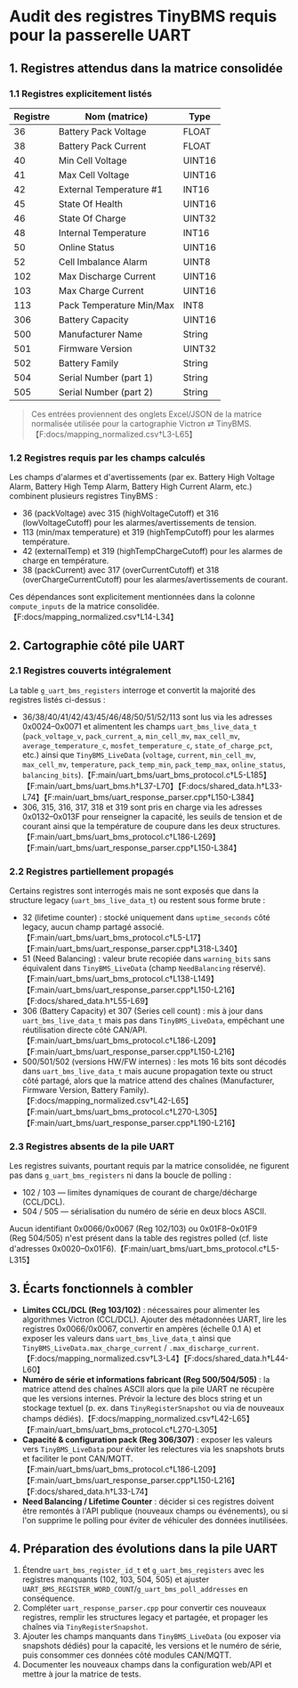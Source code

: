 # Audit des registres TinyBMS requis pour la passerelle UART

## 1. Registres attendus dans la matrice consolidée

### 1.1 Registres explicitement listés

| Registre | Nom (matrice) | Type |
| --- | --- | --- |
| 36 | Battery Pack Voltage | FLOAT |
| 38 | Battery Pack Current | FLOAT |
| 40 | Min Cell Voltage | UINT16 |
| 41 | Max Cell Voltage | UINT16 |
| 42 | External Temperature #1 | INT16 |
| 45 | State Of Health | UINT16 |
| 46 | State Of Charge | UINT32 |
| 48 | Internal Temperature | INT16 |
| 50 | Online Status | UINT16 |
| 52 | Cell Imbalance Alarm | UINT8 |
| 102 | Max Discharge Current | UINT16 |
| 103 | Max Charge Current | UINT16 |
| 113 | Pack Temperature Min/Max | INT8 |
| 306 | Battery Capacity | UINT16 |
| 500 | Manufacturer Name | String |
| 501 | Firmware Version | UINT32 |
| 502 | Battery Family | String |
| 504 | Serial Number (part 1) | String |
| 505 | Serial Number (part 2) | String |

> Ces entrées proviennent des onglets Excel/JSON de la matrice normalisée utilisée pour la cartographie Victron ⇄ TinyBMS.【F:docs/mapping_normalized.csv†L3-L65】

### 1.2 Registres requis par les champs calculés

Les champs d'alarmes et d'avertissements (par ex. Battery High Voltage Alarm, Battery High Temp Alarm, Battery High Current Alarm, etc.) combinent plusieurs registres TinyBMS :

- 36 (packVoltage) avec 315 (highVoltageCutoff) et 316 (lowVoltageCutoff) pour les alarmes/avertissements de tension.
- 113 (min/max temperature) et 319 (highTempCutoff) pour les alarmes température.
- 42 (externalTemp) et 319 (highTempChargeCutoff) pour les alarmes de charge en température.
- 38 (packCurrent) avec 317 (overCurrentCutoff) et 318 (overChargeCurrentCutoff) pour les alarmes/avertissements de courant.

Ces dépendances sont explicitement mentionnées dans la colonne `compute_inputs` de la matrice consolidée.【F:docs/mapping_normalized.csv†L14-L34】

## 2. Cartographie côté pile UART

### 2.1 Registres couverts intégralement

La table `g_uart_bms_registers` interroge et convertit la majorité des registres listés ci-dessus :

- 36/38/40/41/42/43/45/46/48/50/51/52/113 sont lus via les adresses 0x0024–0x0071 et alimentent les champs `uart_bms_live_data_t` (`pack_voltage_v`, `pack_current_a`, `min_cell_mv`, `max_cell_mv`, `average_temperature_c`, `mosfet_temperature_c`, `state_of_charge_pct`, etc.) ainsi que `TinyBMS_LiveData` (`voltage`, `current`, `min_cell_mv`, `max_cell_mv`, `temperature`, `pack_temp_min`, `pack_temp_max`, `online_status`, `balancing_bits`).【F:main/uart_bms/uart_bms_protocol.c†L5-L185】【F:main/uart_bms/uart_bms.h†L37-L70】【F:docs/shared_data.h†L33-L74】【F:main/uart_bms/uart_response_parser.cpp†L150-L384】
- 306, 315, 316, 317, 318 et 319 sont pris en charge via les adresses 0x0132–0x013F pour renseigner la capacité, les seuils de tension et de courant ainsi que la température de coupure dans les deux structures.【F:main/uart_bms/uart_bms_protocol.c†L186-L269】【F:main/uart_bms/uart_response_parser.cpp†L150-L384】

### 2.2 Registres partiellement propagés

Certains registres sont interrogés mais ne sont exposés que dans la structure legacy (`uart_bms_live_data_t`) ou restent sous forme brute :

- 32 (lifetime counter) : stocké uniquement dans `uptime_seconds` côté legacy, aucun champ partagé associé.【F:main/uart_bms/uart_bms_protocol.c†L5-L17】【F:main/uart_bms/uart_response_parser.cpp†L318-L340】
- 51 (Need Balancing) : valeur brute recopiée dans `warning_bits` sans équivalent dans `TinyBMS_LiveData` (champ `NeedBalancing` réservé).【F:main/uart_bms/uart_bms_protocol.c†L138-L149】【F:main/uart_bms/uart_response_parser.cpp†L150-L216】【F:docs/shared_data.h†L55-L69】
- 306 (Battery Capacity) et 307 (Series cell count) : mis à jour dans `uart_bms_live_data_t` mais pas dans `TinyBMS_LiveData`, empêchant une réutilisation directe côté CAN/API.【F:main/uart_bms/uart_bms_protocol.c†L186-L209】【F:main/uart_bms/uart_response_parser.cpp†L150-L216】
- 500/501/502 (versions HW/FW internes) : les mots 16 bits sont décodés dans `uart_bms_live_data_t` mais aucune propagation texte ou struct côté partagé, alors que la matrice attend des chaînes (Manufacturer, Firmware Version, Battery Family).【F:docs/mapping_normalized.csv†L42-L65】【F:main/uart_bms/uart_bms_protocol.c†L270-L305】【F:main/uart_bms/uart_response_parser.cpp†L190-L216】

### 2.3 Registres absents de la pile UART

Les registres suivants, pourtant requis par la matrice consolidée, ne figurent pas dans `g_uart_bms_registers` ni dans la boucle de polling :

- 102 / 103 — limites dynamiques de courant de charge/décharge (CCL/DCL).
- 504 / 505 — sérialisation du numéro de série en deux blocs ASCII.

Aucun identifiant 0x0066/0x0067 (Reg 102/103) ou 0x01F8–0x01F9 (Reg 504/505) n'est présent dans la table des registres polled (cf. liste d'adresses 0x0020–0x01F6).【F:main/uart_bms/uart_bms_protocol.c†L5-L315】

## 3. Écarts fonctionnels à combler

- **Limites CCL/DCL (Reg 103/102)** : nécessaires pour alimenter les algorithmes Victron (CCL/DCL). Ajouter des métadonnées UART, lire les registres 0x0066/0x0067, convertir en ampères (échelle 0.1 A) et exposer les valeurs dans `uart_bms_live_data_t` ainsi que `TinyBMS_LiveData.max_charge_current` / `.max_discharge_current`.【F:docs/mapping_normalized.csv†L3-L4】【F:docs/shared_data.h†L44-L60】
- **Numéro de série et informations fabricant (Reg 500/504/505)** : la matrice attend des chaînes ASCII alors que la pile UART ne récupère que les versions internes. Prévoir la lecture des blocs string et un stockage textuel (p. ex. dans `TinyRegisterSnapshot` ou via de nouveaux champs dédiés).【F:docs/mapping_normalized.csv†L42-L65】【F:main/uart_bms/uart_bms_protocol.c†L270-L305】
- **Capacité & configuration pack (Reg 306/307)** : exposer les valeurs vers `TinyBMS_LiveData` pour éviter les relectures via les snapshots bruts et faciliter le pont CAN/MQTT.【F:main/uart_bms/uart_bms_protocol.c†L186-L209】【F:main/uart_bms/uart_response_parser.cpp†L150-L216】【F:docs/shared_data.h†L33-L74】
- **Need Balancing / Lifetime Counter** : décider si ces registres doivent être remontés à l'API publique (nouveaux champs ou événements), ou si l'on supprime le polling pour éviter de véhiculer des données inutilisées.

## 4. Préparation des évolutions dans la pile UART

1. Étendre `uart_bms_register_id_t` et `g_uart_bms_registers` avec les registres manquants (102, 103, 504, 505) et ajuster `UART_BMS_REGISTER_WORD_COUNT`/`g_uart_bms_poll_addresses` en conséquence.
2. Compléter `uart_response_parser.cpp` pour convertir ces nouveaux registres, remplir les structures legacy et partagée, et propager les chaînes via `TinyRegisterSnapshot`.
3. Ajouter les champs manquants dans `TinyBMS_LiveData` (ou exposer via snapshots dédiés) pour la capacité, les versions et le numéro de série, puis consommer ces données côté modules CAN/MQTT.
4. Documenter les nouveaux champs dans la configuration web/API et mettre à jour la matrice de tests.
